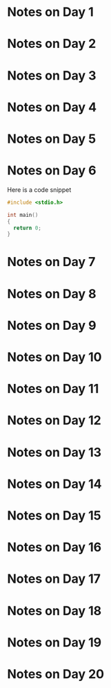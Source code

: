 Notes on Day 1
===================================

Notes on Day 2
===================================

Notes on Day 3
===================================

Notes on Day 4
===================================

Notes on Day 5
===================================

Notes on Day 6
===================================

Here is a code snippet

~~~~~~~~~~~~~~~~~~~~~~~~~~~~~~~~~~~ C
#include <stdio.h>

int main()
{
  return 0;
}
~~~~~~~~~~~~~~~~~~~~~~~~~~~~~~~~~~~

Notes on Day 7
===================================

Notes on Day 8
===================================

Notes on Day 9
===================================

Notes on Day 10
===================================

Notes on Day 11
===================================

Notes on Day 12
===================================

Notes on Day 13
===================================

Notes on Day 14
===================================

Notes on Day 15
===================================

Notes on Day 16
===================================

Notes on Day 17
===================================

Notes on Day 18
===================================

Notes on Day 19
===================================

Notes on Day 20
===================================
